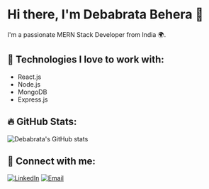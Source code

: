 # Hi there, I'm Debabrata Behera 👋

I'm a passionate MERN Stack Developer from India 🌍.

## 🚀 Technologies I love to work with:
- React.js
- Node.js
- MongoDB
- Express.js

## 🔥 GitHub Stats:
![Debabrata's GitHub stats](https://github-readme-stats.vercel.app/api?username=deba22cops&show_icons=true&theme=radical)

## 💼 Connect with me:
[![LinkedIn](https://img.shields.io/badge/LinkedIn-blue)](https://www.linkedin.com/in/deba06/)
[![Email](https://img.shields.io/badge/Email-red)](mailto:debabrata22behera@gmail.com)


